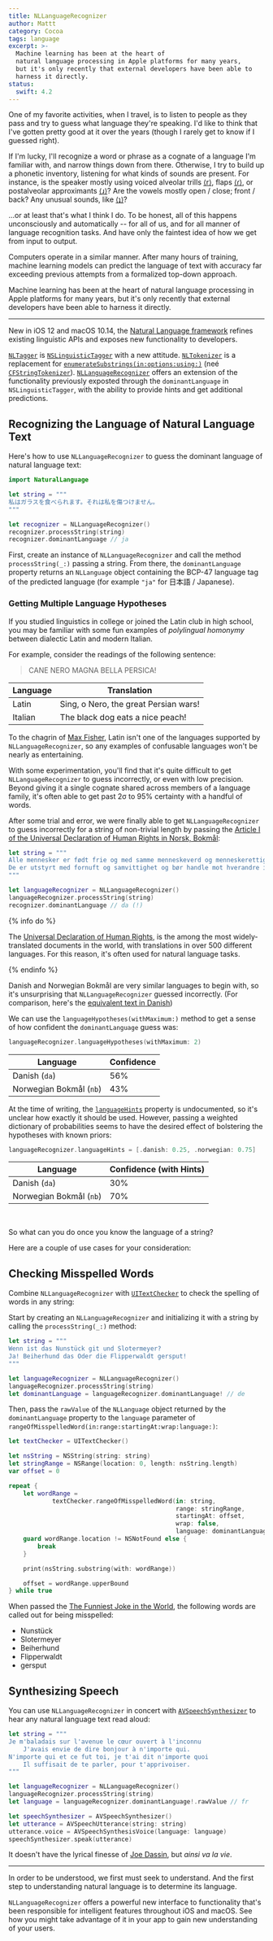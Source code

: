 ```yaml
---
title: NLLanguageRecognizer
author: Mattt
category: Cocoa
tags: language
excerpt: >-
  Machine learning has been at the heart of
  natural language processing in Apple platforms for many years,
  but it's only recently that external developers have been able to
  harness it directly.
status:
  swift: 4.2
---
```


One of my favorite activities,
when I travel,
is to listen to people as they pass
and try to guess what language they're speaking.
I'd like to think that I've gotten pretty good at it over the years
(though I rarely get to know if I guessed right).

If I'm lucky,
I'll recognize a word or phrase as a cognate of a language I'm familiar with,
and narrow things down from there.
Otherwise, I try to build up a phonetic inventory,
listening for what kinds of sounds are present.
For instance,
is the speaker mostly using
voiced alveolar trills 
[⟨r⟩](https://en.wikipedia.org/wiki/Dental,_alveolar_and_postalveolar_trills),
flaps 
[⟨ɾ⟩](https://en.wikipedia.org/wiki/Flap_consonant), or 
postalveolar approximants 
[⟨ɹ⟩](https://en.wikipedia.org/wiki/Alveolar_and_postalveolar_approximants)?
Are the vowels mostly open / close; front / back?
Any unusual sounds, like 
[⟨ʇ⟩](https://en.wikipedia.org/wiki/Dental_clicks)?

...or at least that's what I think I do.
To be honest, all of this happens unconsciously and automatically --
for all of us, and for all manner of language recognition tasks.
And have only the faintest idea of how we get from input to output.

Computers operate in a similar manner.
After many hours of training,
machine learning models can predict the language of text
with accuracy far exceeding previous attempts
from a formalized top-down approach.

Machine learning has been at the heart of
natural language processing in Apple platforms for many years,
but it's only recently that external developers have been able to
harness it directly.

---

New in iOS 12 and macOS 10.14,
the [Natural Language framework](https://developer.apple.com/documentation/naturallanguage)
refines existing linguistic APIs
and exposes new functionality to developers.

[`NLTagger`](https://developer.apple.com/documentation/naturallanguage/nltagger)
is [`NSLinguisticTagger`](https://nshipster.com/nslinguistictagger/)
with a new attitude.
[`NLTokenizer`](https://developer.apple.com/documentation/naturallanguage/nltokenizer)
is a replacement for
[`enumerateSubstrings(in:options:using:)`](https://developer.apple.com/documentation/foundation/nsstring/1416774-enumeratesubstrings)
(neé [`CFStringTokenizer`](https://developer.apple.com/documentation/corefoundation/cfstringtokenizer-rf8)).
[`NLLanguageRecognizer`](https://developer.apple.com/documentation/naturallanguage/nllanguagerecognizer)
offers an extension of the functionality previously exposted through the
`dominantLanguage` in `NSLinguisticTagger`,
with the ability to provide hints and get additional predictions.

## Recognizing the Language of Natural Language Text

Here's how to use `NLLanguageRecognizer`
to guess the dominant language of natural language text:

```swift
import NaturalLanguage

let string = """
私はガラスを食べられます。それは私を傷つけません。
"""

let recognizer = NLLanguageRecognizer()
recognizer.processString(string)
recognizer.dominantLanguage // ja
```

First, create an instance of `NLLanguageRecognizer`
and call the method `processString(_:)`
passing a string.
From there, the `dominantLanguage` property
returns an `NLLanguage` object
containing the BCP-47 language tag of the predicted language
(for example `"ja"` for 日本語 / Japanese).

### Getting Multiple Language Hypotheses

If you studied linguistics in college
or joined the Latin club in high school,
you may be familiar with some fun examples of
_polylingual homonymy_ between dialectic Latin and modern Italian.

For example, consider the readings of the following sentence:

> CANE NERO MAGNA BELLA PERSICA!

| Language | Translation                           |
| -------- | ------------------------------------- |
| Latin    | Sing, o Nero, the great Persian wars! |
| Italian  | The black dog eats a nice peach!      |

To the chagrin of [Max Fisher](<https://en.wikipedia.org/wiki/Rushmore_(film)>),
Latin isn't one of the languages supported by `NLLanguageRecognizer`,
so any examples of confusable languages
won't be nearly as entertaining.

With some experimentation,
you'll find that it's quite difficult to get `NLLanguageRecognizer`
to guess incorrectly, or even with low precision.
Beyond giving it a single cognate shared across members of a language family,
it's often able to get past 2σ to 95% certainty
with a handful of words.

After some trial and error,
we were finally able to get `NLLanguageRecognizer` to guess incorrectly
for a string of non-trivial length
by passing the
[Article I of the Universal Declaration of Human Rights in Norsk, Bokmål](https://www.ohchr.org/EN/UDHR/Pages/Language.aspx?LangID=nrr):

```swift
let string = """
Alle mennesker er født frie og med samme menneskeverd og menneskerettigheter.
De er utstyrt med fornuft og samvittighet og bør handle mot hverandre i brorskapets ånd.
"""

let languageRecognizer = NLLanguageRecognizer()
languageRecognizer.processString(string)
recognizer.dominantLanguage // da (!)
```

{% info do %}

The [Universal Declaration of Human Rights](http://www.un.org/en/universal-declaration-human-rights/),
is the among the most widely-translated documents in the world,
with translations in over 500 different languages.
For this reason, it's often used for natural language tasks.

{% endinfo %}

Danish and Norwegian Bokmål are very similar languages to begin with,
so it's unsurprising that `NLLanguageRecognizer` guessed incorrectly.
(For comparison, here's the [equivalent text in Danish](https://www.ohchr.org/EN/UDHR/Pages/Language.aspx?LangID=dns))

We can use the `languageHypotheses(withMaximum:)` method
to get a sense of how confident the `dominantLanguage` guess was:

```swift
languageRecognizer.languageHypotheses(withMaximum: 2)
```

| Language                | Confidence |
| ----------------------- | ---------- |
| Danish (`da`)           | 56%        |
| Norwegian Bokmål (`nb`) | 43%        |

At the time of writing,
the [`languageHints`](https://developer.apple.com/documentation/naturallanguage/nllanguagerecognizer/3017455-languagehints)
property is undocumented,
so it's unclear how exactly it should be used.
However, passing a weighted dictionary of probabilities
seems to have the desired effect of bolstering the hypotheses with known priors:

```swift
languageRecognizer.languageHints = [.danish: 0.25, .norwegian: 0.75]
```

| Language                | Confidence (with Hints) |
| ----------------------- | ----------------------- |
| Danish (`da`)           | 30%                     |
| Norwegian Bokmål (`nb`) | 70%                     |

<br/>

So what can you do once you know the language of a string?

Here are a couple of use cases for your consideration:

## Checking Misspelled Words

Combine `NLLanguageRecognizer` with
[`UITextChecker`](https://nshipster.com/uitextchecker/)
to check the spelling of words in any string:

Start by creating an `NLLanguageRecognizer`
and initializing it with a string by calling the `processString(_:)` method:

```swift
let string = """
Wenn ist das Nunstück git und Slotermeyer?
Ja! Beiherhund das Oder die Flipperwaldt gersput!
"""

let languageRecognizer = NLLanguageRecognizer()
languageRecognizer.processString(string)
let dominantLanguage = languageRecognizer.dominantLanguage! // de
```

Then, pass the `rawValue` of the `NLLanguage` object
returned by the `dominantLanguage` property
to the `language` parameter of
`rangeOfMisspelledWord(in:range:startingAt:wrap:language:)`:

```swift
let textChecker = UITextChecker()

let nsString = NSString(string: string)
let stringRange = NSRange(location: 0, length: nsString.length)
var offset = 0

repeat {
    let wordRange =
            textChecker.rangeOfMisspelledWord(in: string,
                                              range: stringRange,
                                              startingAt: offset,
                                              wrap: false,
                                              language: dominantLanguage.rawValue)
    guard wordRange.location != NSNotFound else {
        break
    }

    print(nsString.substring(with: wordRange))

    offset = wordRange.upperBound
} while true
```

When passed the [The Funniest Joke in the World](https://en.wikipedia.org/wiki/The_Funniest_Joke_in_the_World),
the following words are called out for being misspelled:

- Nunstück
- Slotermeyer
- Beiherhund
- Flipperwaldt
- gersput

## Synthesizing Speech

You can use `NLLanguageRecognizer` in concert with
[`AVSpeechSynthesizer`](https://nshipster.com/avspeechsynthesizer/)
to hear any natural language text read aloud:

```swift
let string = """
Je m'baladais sur l'avenue le cœur ouvert à l'inconnu
    J'avais envie de dire bonjour à n'importe qui.
N'importe qui et ce fut toi, je t'ai dit n'importe quoi
    Il suffisait de te parler, pour t'apprivoiser.
"""

let languageRecognizer = NLLanguageRecognizer()
languageRecognizer.processString(string)
let language = languageRecognizer.dominantLanguage!.rawValue // fr

let speechSynthesizer = AVSpeechSynthesizer()
let utterance = AVSpeechUtterance(string: string)
utterance.voice = AVSpeechSynthesisVoice(language: language)
speechSynthesizer.speak(utterance)
```

It doesn't have the lyrical finesse of
[Joe Dassin](https://itunes.apple.com/us/album/les-champs-%C3%A9lys%C3%A9es/311331439?i=311331447),
but _ainsi va la vie_.

---

In order to be understood,
we first must seek to understand.
And the first step to understanding natural language
is to determine its language.

`NLLanguageRecognizer` offers a powerful new interface to functionality
that's been responsible for intelligent features throughout iOS and macOS.
See how you might take advantage of it in your app
to gain new understanding of your users.

